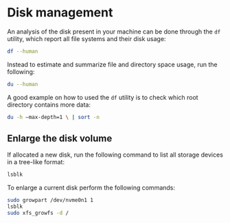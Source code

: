 # Disk management

An analysis of the disk present in your machine can be done through the ```df``` utility, which
report all file systems and their disk usage:

```sh
df --human 
```
Instead to estimate and summarize file and directory space usage, run the following:

``` sh
du --human 
```
A good example on how to used the ```df``` utility is to check which root directory contains more data:

```sh
du -h –max-depth=1 \ | sort -n
```
## Enlarge the disk volume 

If allocated a new disk, run the following command to list all storage devices in a tree-like format:

``` sh
lsblk
```
To enlarge a current disk perform the following commands:

``` sh
sudo growpart /dev/nvme0n1 1
lsblk
sudo xfs_growfs -d /
```
<!--  Script to show the footer   -->
<html>
<script
    src="https://code.jquery.com/jquery-3.3.1.js"
    integrity="sha256-2Kok7MbOyxpgUVvAk/HJ2jigOSYS2auK4Pfzbm7uH60="
    crossorigin="anonymous">
</script>
<script>
$(function(){
  $("#footer").load("../footers/footer.html");
});
</script>
<body>
<div id="footer"></div>
</body>
</html>
